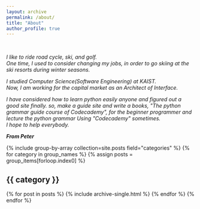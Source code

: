 ```yaml
---
layout: archive
permalink: /about/
title: "About"
author_profile: true
---
```

<br>

*I like to ride road cycle, ski, and golf.*   
*One time, I used to consider changing my jobs, in order to go skiing at the ski resorts during winter seasons.*    

*I studied Computer Science(Software Engineering) at KAIST.*      
*Now, I am working for the capital market as an Architect of Interface.*     


*I have considered how to learn python easily anyone and figured out a good site finally. so, make a guide site and write a books, "The python grammar guide course of Codecademy", for the beginner programmer and lecture the python grammar Using "Codecademy" sometimes.*    
*I hope to help everybody.*



***From Peter***

{% include group-by-array collection=site.posts field="categories" %}
{% for category in group_names %}
  {% assign posts = group_items[forloop.index0] %}
  <h2 id="{{ category | slugify }}" class="archive__subtitle">{{ category }}</h2>
  {% for post in posts %}
    {% include archive-single.html %}
  {% endfor %}
{% endfor %}
